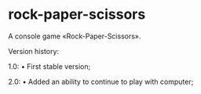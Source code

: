# rock-paper-scissors
A console game «Rock-Paper-Scissors».

Version history:

1.0:
• First stable version;

2.0:
• Added an ability to continue to play with computer;
